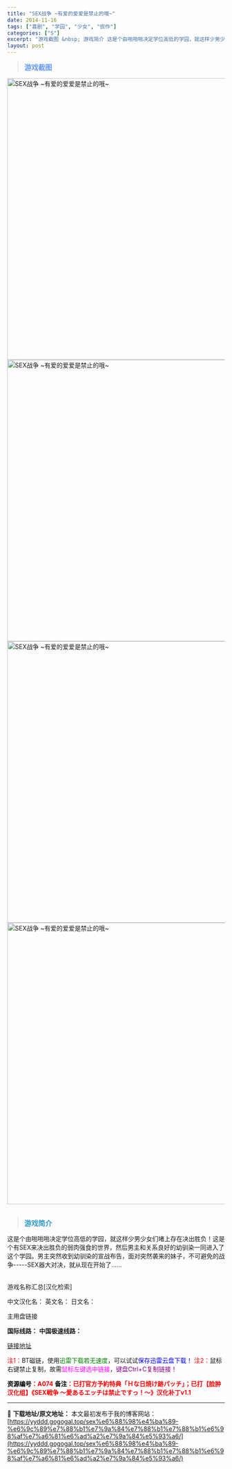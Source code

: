 ```yaml
---
title: "SEX战争 ~有爱的爱爱是禁止的哦~"
date: 2014-11-16
tags: ["喜剧", "学园", "少女", "拔作"]
categories: ["S"]
excerpt: "游戏截图 &nbsp; 游戏简介 这是个由啪啪啪决定学位高低的学园，就这样少男少女们堵上存在决出胜负！这是个有SEX来决出胜负的弱肉强食的世界，然后男主和关系良好的幼驯染一同进入了这个学园。男主突然收到幼驯染的宣战布告，面对突然袭来的妹子，不可避免的战争-----SEX器大对决，就从现在开始了…… &hellip;"
layout: post
---
```


<div>
<blockquote><b><span style="font-size: 12pt; color: #6699ff;">游戏截图</span></b></blockquote>
<div><img title="点击放大" src="https://yyddd.gogogal.top/wp-content/uploads/2025/04/20250430_6811f9b1024a7.webp" alt="SEX战争 ~有爱的爱爱是禁止的哦~" width="650" /></div>
<div><img title="点击放大" src="https://yyddd.gogogal.top/wp-content/uploads/2025/04/20250430_6811f9b298534.webp" alt="SEX战争 ~有爱的爱爱是禁止的哦~" width="650" /></div>
<div><img title="点击放大" src="https://yyddd.gogogal.top/wp-content/uploads/2025/04/20250430_6811f9b4735bb.webp" alt="SEX战争 ~有爱的爱爱是禁止的哦~" width="650" /></div>
<div><img title="点击放大" src="https://yyddd.gogogal.top/wp-content/uploads/2025/04/20250430_6811f9b62a192.webp" alt="SEX战争 ~有爱的爱爱是禁止的哦~" width="650" /></div>
&nbsp;
<blockquote><b><span style="font-size: 12pt; color: #3399cc;">游戏简介</span></b></blockquote>
<div>这是个由啪啪啪决定学位高低的学园，就这样少男少女们堵上存在决出胜负！这是个有SEX来决出胜负的弱肉强食的世界，然后男主和关系良好的幼驯染一同进入了这个学园。男主突然收到幼驯染的宣战布告，面对突然袭来的妹子，不可避免的战争-----SEX器大对决，就从现在开始了……</div>
&nbsp;

游戏名称汇总[汉化检索]

中文汉化名：
英文名：
日文名：
</div>
<div class="panel panel-primary">
<div class="panel-heading">主用盘链接</div>
<div class="panel-body">

<b>国际线路：</b>
<b>中国极速线路：</b>

<!--wechatfans start-->

<a href="https://pan.xunlei.com/s/VOSNvNs0Gw-wn-DGpx4Bu0LZA1?pwd=f5gn#">链接地址</a>

<!--wechatfans end-->
<span style="color: #ff0000;">注1：</span>BT磁链，使用<span style="color: #008000;">迅雷下载若无速度</span>，可以试试<span style="color: #0000ff;">保存迅雷云盘下载！</span>
<span style="color: #ff0000;">注2：</span>鼠标右键禁止复制，故需<span style="color: #ff00ff;">鼠标左键选中链接</span>，<span style="color: #800080;">键盘Ctrl+C复制链接！</span>

</div>
<div class="panel-footer"><span style="color: #ff0000;"><b><span style="color: #000000;">资源编号</span>：A074</b></span>
<span style="color: #ff0000;"><b><span style="color: #000000;">备注</span>：已打官方予約特典「Ｈな日焼け跡パッチ」；已打【脸肿汉化组】《SEX戦争 ～愛あるエッチは禁止ですっ！～》汉化补丁v1.1</b></span></div>
</div>

---
📖 **下载地址/原文地址：** 本文最初发布于我的博客网站：[https://yyddd.gogogal.top/sex%e6%88%98%e4%ba%89-%e6%9c%89%e7%88%b1%e7%9a%84%e7%88%b1%e7%88%b1%e6%98%af%e7%a6%81%e6%ad%a2%e7%9a%84%e5%93%a6/](https://yyddd.gogogal.top/sex%e6%88%98%e4%ba%89-%e6%9c%89%e7%88%b1%e7%9a%84%e7%88%b1%e7%88%b1%e6%98%af%e7%a6%81%e6%ad%a2%e7%9a%84%e5%93%a6/)
